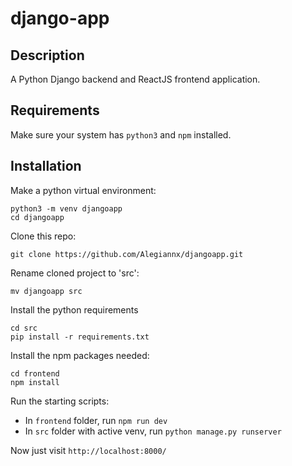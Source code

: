 # django-app

## Description
A Python Django backend and ReactJS frontend application.

## Requirements
Make sure your system has `python3` and `npm` installed.

## Installation
Make a python virtual environment:
```shell
python3 -m venv djangoapp
cd djangoapp
```

Clone this repo:
```shell
git clone https://github.com/Alegiannx/djangoapp.git
```

Rename cloned project to 'src':
```shell
mv djangoapp src
```

Install the python requirements
```shell
cd src
pip install -r requirements.txt
```

Install the npm packages needed:
```shell
cd frontend
npm install
```

Run the starting scripts:
 * In `frontend` folder, run `npm run dev`
 * In `src` folder with active venv, run `python manage.py runserver`


Now just visit `http://localhost:8000/`